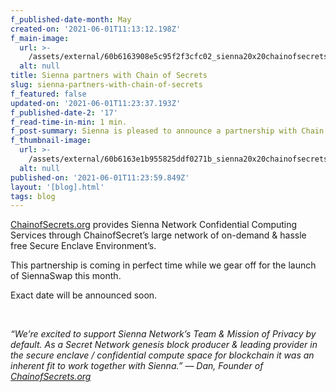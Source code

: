 ```yaml
---
f_published-date-month: May
created-on: '2021-06-01T11:13:12.198Z'
f_main-image:
  url: >-
    /assets/external/60b6163908e5c95f2f3cfc02_sienna20x20chainofsecrets20blog.jpg
  alt: null
title: Sienna partners with Chain of Secrets
slug: sienna-partners-with-chain-of-secrets
f_featured: false
updated-on: '2021-06-01T11:23:37.193Z'
f_published-date-2: '17'
f_read-time-in-min: 1 min.
f_post-summary: Sienna is pleased to announce a partnership with Chain of Secrets
f_thumbnail-image:
  url: >-
    /assets/external/60b6163e1b955825ddf0271b_sienna20x20chainofsecrets20blog20thump.jpg
  alt: null
published-on: '2021-06-01T11:23:59.849Z'
layout: '[blog].html'
tags: blog
---
```


[ChainofSecrets.org](http://chainofsecrets.org/) provides Sienna Network Confidential Computing Services through ChainofSecret’s large network of on-demand & hassle free Secure Enclave Environment’s.

This partnership is coming in perfect time while we gear off for the launch of SiennaSwap this month.

Exact date will be announced soon.

‍

_“We’re excited to support Sienna Network’s Team & Mission of Privacy by default. As a Secret Network genesis block producer & leading provider in the secure enclave / confidential compute space for blockchain it was an inherent fit to work together with Sienna.” — Dan, Founder of_ [_ChainofSecrets.org_](http://chainofsecrets.org/)
